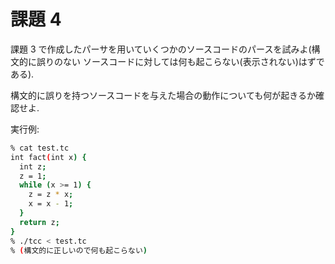 # 課題 4課題 3 で作成したパーサを用いていくつかのソースコードのパースを試みよ(構文的に誤りのない ソースコードに対しては何も起こらない(表示されない)はずである).構文的に誤りを持つソースコードを与えた場合の動作についても何が起きるか確認せよ.実行例:```sh% cat test.tcint fact(int x) {  int z;  z = 1;  while (x >= 1) {    z = z * x;    x = x - 1;  }  return z;}% ./tcc < test.tc% (構文的に正しいので何も起こらない)```